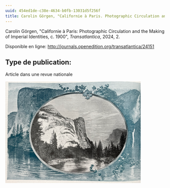 ```yaml
---
uuid: 454ed1de-c38e-4634-b0fb-13031d5f256f
title: Carolin Görgen, "Californie à Paris. Photographic Circulation and the Making of Imperial Identities, c. 1900"
---
```


Carolin Görgen, "Californie à Paris: Photographic Circulation and the Making of Imperial Identities, c. 1900", _Transatlantica_, 2024, 2.

Disponible en ligne: http://journals.openedition.org/transatlantica/24151

## Type de publication:
Article dans une revue nationale

![small](img-3.png)
